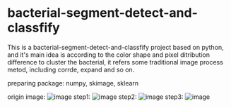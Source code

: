 # bacterial-segment-detect-and-classfify
This is a bacterial-segment-detect-and-classfify project based on python, and it's main idea is according to the color shape and pixel ditribution difference to cluster the bacterial, it refers some traditional image process metod, including corrde, expand and so on.

preparing package: numpy, skimage, sklearn

origin image:
![image](https://github.com/cswwp/bacterial-segment-detect-and-classfify/blob/master/origin.JPG)
step1:
![image](https://github.com/cswwp/bacterial-segment-detect-and-classfify/blob/master/step1.JPG)
step2:
![image](https://github.com/cswwp/bacterial-segment-detect-and-classfify/blob/master/step2.JPG)
step3:
![image](https://github.com/cswwp/bacterial-segment-detect-and-classfify/blob/master/step3.JPG)





